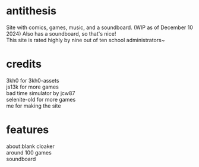 # antithesis
Site with comics, games, music,  and a soundboard. (WIP as of December 10 2024)
Also has a soundboard, so that's nice!
<br>
This site is rated highly by nine out of ten school administrators~
# credits
3kh0 for 3kh0-assets
<br>
js13k for more games
<br>
bad time simulator by jcw87
<br>
selenite-old for more games
<br>
me for making the site
# features
about:blank cloaker
<br>
around 100 games
<br>
soundboard
